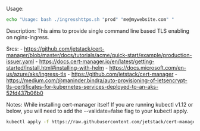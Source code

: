 
Usage:
```sh
echo "Usage: bash ./ingresshttps.sh "prod" "me@mywebsite.com" "
```

Description:
This aims to provide single command line based TLS enabling on nginx-ingress.


Srcs:
    - https://github.com/jetstack/cert-manager/blob/master/docs/tutorials/acme/quick-start/example/production-issuer.yaml
    - https://docs.cert-manager.io/en/latest/getting-started/install.html#installing-with-helm
    - https://docs.microsoft.com/en-us/azure/aks/ingress-tls
    - https://github.com/jetstack/cert-manager
    - https://medium.com/@maninder.bindra/auto-provisioning-of-letsencrypt-tls-certificates-for-kubernetes-services-deployed-to-an-aks-52fd437b06b0

Notes:
While installing cert-manager itself If you are running kubectl v1.12 or below, you will need to add the --validate=false flag to your kubectl apply.
```sh
kubectl apply -f https://raw.githubusercontent.com/jetstack/cert-manager/release-0.6/deploy/manifests/cert-manager.yaml --validate=false
```